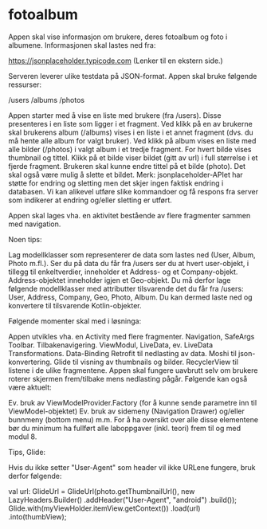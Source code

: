 # fotoalbum
Appen skal vise informasjon om brukere, deres fotoalbum og foto i albumene. Informasjonen skal lastes ned fra:

https://jsonplaceholder.typicode.com (Lenker til en ekstern side.)

Serveren leverer ulike testdata på JSON-format. Appen skal bruke følgende ressurser:

/users
/albums
/photos

Appen starter med å vise en liste med brukere (fra /users). Disse presenteres i en liste som ligger i et fragment. Ved klikk på en av brukerne skal brukerens album (/albums) vises i en liste i et annet fragment  (dvs. du må hente alle album for valgt bruker). Ved klikk på album vises en liste med alle bilder (/photos) i valgt album i et tredje fragment. For hvert bilde vises thumbnail og tittel. Klikk på et bilde viser bildet (gitt av url) i full størrelse i et fjerde fragment. Brukeren skal kunne endre tittel på et bilde (photo). Det skal også være mulig å slette et bildet. Merk: jsonplaceholder-APIet har støtte for endring og sletting men det skjer ingen faktisk endring i databasen. Vi kan alikevel utføre slike kommandoer og få respons fra server som indikerer at endring og/eller sletting er utført.

Appen skal lages vha. en aktivitet bestående av flere fragmenter sammen med navigation.

Noen tips:

Lag modellklasser som representerer de data som lastes ned (User, Album, Photo m.fl.). Ser du på data du får fra /users ser du at hvert user-objekt, i tillegg til enkeltverdier, inneholder et Address- og et Company-objekt. Address-objektet inneholder igjen et Geo-objekt. Du må derfor lage følgende modellklasser med attributter tilsvarende det du får fra /users: User, Address, Company, Geo, Photo, Album. Du kan dermed laste ned og konvertere til tilsvarende Kotlin-objekter. 

Følgende momenter skal med i løsninga:

Appen utvikles vha. en Activity med flere fragmenter.
Navigation, SafeArgs
Toolbar. Tilbakenavigering.
ViewModul, LiveData, ev. LiveData Transformations.
Data-Binding
Retrofit til nedlasting av data.
Moshi til json-konvertering.
Glide til visning av thumbnails og bilder.
RecyclerView til listene i de ulike fragmentene.
Appen skal fungere uavbrutt selv om brukere roterer skjermen frem/tilbake mens nedlasting pågår. 
Følgende kan også være aktuelt:

Ev. bruk av ViewModelProvider.Factory (for å kunne sende parametre inn til ViewModel-objektet)
Ev. bruk av sidemeny (Navigation Drawer) og/eller bunnmeny (bottom menu)
m.m.
For å ha oversikt over alle disse elementene bør du minimum ha fullført alle laboppgaver (inkl. teori) frem til og med modul 8.

Tips, Glide:

Hvis du ikke setter "User-Agent" som header vil ikke URLene fungere, bruk derfor følgende:

val url: GlideUrl = GlideUrl(photo.getThumbnailUrl(), new LazyHeaders.Builder()
    .addHeader("User-Agent", "android")
    .build());
Glide.with(myViewHolder.itemView.getContext())
     .load(url)
     .into(thumbView);
